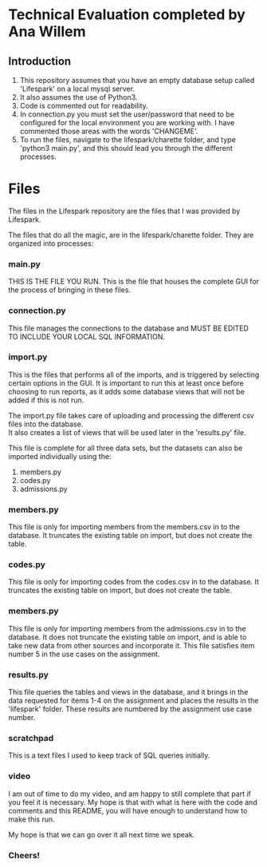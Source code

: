 # Technical Evaluation completed by Ana Willem
## Introduction
1. This repository assumes that you have an empty database setup called 'Lifespark' on a local mysql server.
2. It also assumes the use of Python3.
3. Code is commented out for readability.
4. In connection.py you must set the user/password that need to be configured for the local environment you are working with.  I have commented those areas with the words 'CHANGEME'.
5. To run the files, navigate to the lifespark/charette folder, and type 'python3 main.py', and this should lead you through the different processes.

# Files
The files in the Lifespark repository are the files that I was provided by Lifespark.

The files that do all the magic, are in the lifespark/charette folder.  They are organized into processes:

### main.py
THIS IS THE FILE YOU RUN. 
This is the file that houses the complete GUI for the process of bringing in these files.

### connection.py
This file manages the connections to the database and MUST BE EDITED TO INCLUDE YOUR LOCAL SQL INFORMATION.

### import.py
This is the files that performs all of the imports, and is triggered by selecting certain options in the GUI.
It is important to run this at least once before choosing to run reports, as it adds some database views that will not be added if this is not run.
  
The import.py file takes care of uploading and processing the different csv files into the database.  
It also creates a list of views that will be used later in the 'results.py' file.

This file is complete for all three data sets, but the datasets can also be imported individually using the:
1. members.py
2. codes.py
3. admissions.py

### members.py
This file is only for importing members from the members.csv in to the database.
It truncates the existing table on import, but does not create the table.

### codes.py
This file is only for importing codes from the codes.csv in to the database.
It truncates the existing table on import, but does not create the table.

### members.py
This file is only for importing members from the admissions.csv in to the database.
It does not truncate the existing table on import, and is able to take new data from other sources and incorporate it.
This file satisfies item number 5 in the use cases on the assignment.

### results.py
This file queries the tables and views in the database, and it brings in the data requested for items 1-4 on the assignment and places the results in the 'lifespark' folder.  These results are numbered by the assignment use case number.

### scratchpad
This is a text files I used to keep track of SQL queries initially.

### video
I am out of time to do my video, and am happy to still complete that part if you feel it is necessary.  My hope is that with what is here with the code and comments and this README, you will have enough to understand how to make this run.

My hope is that we can go over it all next time we speak.

### Cheers!
